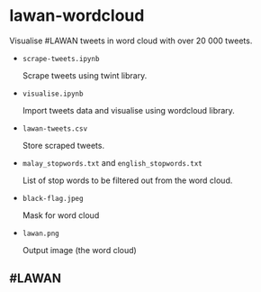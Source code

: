 # lawan-wordcloud

Visualise #LAWAN tweets in word cloud with over 20 000 tweets.

- `scrape-tweets.ipynb`

    Scrape tweets using twint library.

- `visualise.ipynb`

    Import tweets data and visualise using wordcloud library.

- `lawan-tweets.csv`

    Store scraped tweets.

- `malay_stopwords.txt` and `english_stopwords.txt`

    List of stop words to be filtered out from the word cloud.

- `black-flag.jpeg`

    Mask for word cloud

- `lawan.png`

    Output image (the word cloud)


## #LAWAN